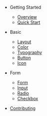 - Getting Started
  - [Overview](README.md)
  - [Quick Start](quick-start.md)

- Basic
  - [Layout](layout.md)
  - [Color](color.md)
  - [Typography](typography.md)
  - [Button](button.md)
  - [Icon](icon.md)

- Form
  - [Form](form.md)
  - [Input](input.md)
  - [Radio](radio.md)
  - [Checkbox](checkbox.md)

- [Contributing](CONTRIBUTING.md)

